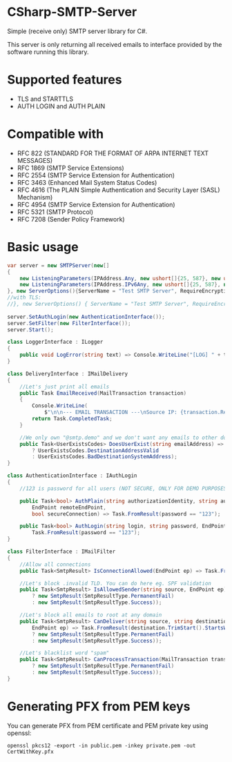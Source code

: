 # CSharp-SMTP-Server
Simple (receive only) SMTP server library for C#.

This server is only returning all received emails to interface provided by the software running this library.

# Supported features
* TLS and STARTTLS
* AUTH LOGIN and AUTH PLAIN

# Compatible with
* RFC 822 (STANDARD FOR THE FORMAT OF ARPA INTERNET TEXT MESSAGES)
* RFC 1869 (SMTP Service Extensions)
* RFC 2554 (SMTP Service Extension for Authentication)
* RFC 3463 (Enhanced Mail System Status Codes)
* RFC 4616 (The PLAIN Simple Authentication and Security Layer (SASL) Mechanism)
* RFC 4954 (SMTP Service Extension for Authentication)
* RFC 5321 (SMTP Protocol)
* RFC 7208 (Sender Policy Framework)

# Basic usage
```cs
var server = new SMTPServer(new[]
{
	new ListeningParameters(IPAddress.Any, new ushort[]{25, 587}, new ushort[]{465}),
	new ListeningParameters(IPAddress.IPv6Any, new ushort[]{25, 587}, new ushort[]{465})
}, new ServerOptions(){ServerName = "Test SMTP Server", RequireEncryptionForAuth = false}, new DeliveryInterface(), new LoggerInterface());
//with TLS:
//}, new ServerOptions() { ServerName = "Test SMTP Server", RequireEncryptionForAuth = true}, new DeliveryInterface(), new LoggerInterface(), new X509Certificate2("PathToCertWithKey.pfx"));
		
server.SetAuthLogin(new AuthenticationInterface());
server.SetFilter(new FilterInterface());
server.Start();
```
      
```cs
class LoggerInterface : ILogger
{
	public void LogError(string text) => Console.WriteLine("[LOG] " + text);
}
```
  
```cs
class DeliveryInterface : IMailDelivery
{
	//Let's just print all emails
	public Task EmailReceived(MailTransaction transaction)
	{
		Console.WriteLine(
			$"\n\n--- EMAIL TRANSACTION ---\nSource IP: {transaction.RemoteEndPoint}\nAuthenticated: {transaction.AuthenticatedUser ?? "(not authenticated)"}\nFrom: {transaction.From}\nTo (Commands): {transaction.DeliverTo.Aggregate((current, item) => current + ", " + item)}\nTo (Headers): {transaction.To.Aggregate((current, item) => current + ", " + item)}\nCc: {transaction.Cc.Aggregate((current, item) => current + ", " + item)}\nBcc: {transaction.Bcc.Aggregate((current, item) => current + ", " + item)}\nBody: {transaction.Body}\n--- END OF TRANSACTION ---\n\n");
		return Task.CompletedTask;
	}

	//We only own "@smtp.demo" and we don't want any emails to other domains
	public Task<UserExistsCodes> DoesUserExist(string emailAddress) => Task.FromResult(emailAddress.EndsWith("@smtp.demo", StringComparison.OrdinalIgnoreCase)
		? UserExistsCodes.DestinationAddressValid
		: UserExistsCodes.BadDestinationSystemAddress);
}
```

```cs
class AuthenticationInterface : IAuthLogin
{
	//123 is password for all users (NOT SECURE, ONLY FOR DEMO PURPOSES!)

	public Task<bool> AuthPlain(string authorizationIdentity, string authenticationIdentity, string password,
		EndPoint remoteEndPoint,
		bool secureConnection) => Task.FromResult(password == "123");

	public Task<bool> AuthLogin(string login, string password, EndPoint remoteEndPoint, bool secureConnection) =>
		Task.FromResult(password == "123");
}
```

```cs
class FilterInterface : IMailFilter
{
	//Allow all connections
	public Task<SmtpResult> IsConnectionAllowed(EndPoint ep) => Task.FromResult(new SmtpResult(SmtpResultType.Success));

	//Let's block .invalid TLD. You can do here eg. SPF validation
	public Task<SmtpResult> IsAllowedSender(string source, EndPoint ep) => Task.FromResult(source.TrimEnd().EndsWith(".invalid")
		? new SmtpResult(SmtpResultType.PermanentFail)
		: new SmtpResult(SmtpResultType.Success));

	//Let's block all emails to root at any domain
	public Task<SmtpResult> CanDeliver(string source, string destination, bool authenticated, string username,
		EndPoint ep) => Task.FromResult(destination.TrimStart().StartsWith("root@", StringComparison.OrdinalIgnoreCase)
		? new SmtpResult(SmtpResultType.PermanentFail)
		: new SmtpResult(SmtpResultType.Success));

	//Let's blacklist word "spam"
	public Task<SmtpResult> CanProcessTransaction(MailTransaction transaction) => Task.FromResult(transaction.Body != null && transaction.Body.ToLower().Contains("spam", StringComparison.OrdinalIgnoreCase)
		? new SmtpResult(SmtpResultType.PermanentFail)
		: new SmtpResult(SmtpResultType.Success));
}
```

# Generating PFX from PEM keys
You can generate PFX from PEM certificate and PEM private key using openssl:
```
openssl pkcs12 -export -in public.pem -inkey private.pem -out CertWithKey.pfx
```
